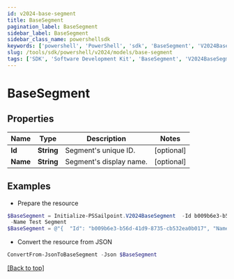 ```yaml
---
id: v2024-base-segment
title: BaseSegment
pagination_label: BaseSegment
sidebar_label: BaseSegment
sidebar_class_name: powershellsdk
keywords: ['powershell', 'PowerShell', 'sdk', 'BaseSegment', 'V2024BaseSegment'] 
slug: /tools/sdk/powershell/v2024/models/base-segment
tags: ['SDK', 'Software Development Kit', 'BaseSegment', 'V2024BaseSegment']
---
```



# BaseSegment

## Properties

Name | Type | Description | Notes
------------ | ------------- | ------------- | -------------
**Id** | **String** | Segment's unique ID. | [optional] 
**Name** | **String** | Segment's display name. | [optional] 

## Examples

- Prepare the resource
```powershell
$BaseSegment = Initialize-PSSailpoint.V2024BaseSegment  -Id b009b6e3-b56d-41d9-8735-cb532ea0b017 `
 -Name Test Segment
$BaseSegment = @"{  "Id": "b009b6e3-b56d-41d9-8735-cb532ea0b017", "Name": "Test Segment" }"@
```

- Convert the resource from JSON
```powershell
ConvertFrom-JsonToBaseSegment -Json $BaseSegment
```


[[Back to top]](#) 

